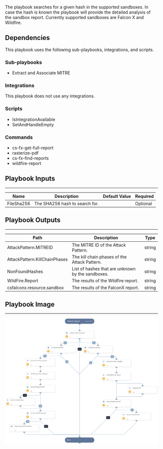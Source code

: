 The playbook searches for a given hash in the supported sandboxes. In case the hash is known the playbook will provide the detailed analysis of the sandbox report. Currently supported sandboxes are Falcon X and Wildfire. 

## Dependencies
This playbook uses the following sub-playbooks, integrations, and scripts.

### Sub-playbooks
* Extract and Associate MITRE 

### Integrations
This playbook does not use any integrations.

### Scripts
* IsIntegrationAvailable
* SetAndHandleEmpty

### Commands
* cs-fx-get-full-report
* rasterize-pdf
* cs-fx-find-reports
* wildfire-report

## Playbook Inputs
---

| **Name** | **Description** | **Default Value** | **Required** |
| --- | --- | --- | --- |
| FileSha256 | The SHA256 hash to search for. |  | Optional |

## Playbook Outputs
---

| **Path** | **Description** | **Type** |
| --- | --- | --- |
| AttackPattern.MITREID | The MITRE ID of the Attack Pattern. | string |
| AttackPattern.KillChainPhases | The kill chain phases of the Attack Pattern. | string |
| NonFoundHashes | List of hashes that are unknown by the sandboxes. | string |
| WildFire.Report | The results of the Wildfire report. | string |
| csfalconx.resource.sandbox | The results of the FalconX report. | string |

## Playbook Image
---
![Search For Hash In Sandbox - Generic](../doc_files/Search_For_Hash_In_Sandbox_-_Generic.png)